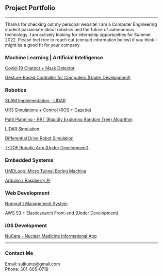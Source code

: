 ## Project Portfolio
---

Thanks for checking out my personal website! I am a Computer Engineering student passionate about robotics and the future of autonomous technology. I am actively looking for internship opportunities for Summer 2022. Please feel free to reach out (contact information below) if you think I might be a good fit for your company.

### Machine Learning | Artificial Intelligence
[Covid-19 Chatbot + Mask Detector](/project_pages/chatbot)

[Gesture-Based Controller for Computers (Under Development)](/project_pages/under_dev)

### Robotics

[SLAM Implementation - LIDAR](/project_pages/slam)

[UR3 Simulations + Control (ROS + Gazebo)](/project_pages/robo)

[Path Planning - RRT (Rapidly Exploring Random Tree) Algorithm](/project_pages/rrt)

[LIDAR Simulation](/project_pages/lidar)

[Differential Drive Robot Simulation](/project_pages/diffDrive)

[7-DOF Robotic Arm (Under Development)](/project_pages/under_dev)


### Embedded Systems
[UMDLoop: Micro Tunnel Boring Machine](/project_pages/loop)

[Arduino / Raspberry Pi](project_pages/arduino)

### Web Development
[Nonprofit Management System](/project_pages/rmra)

[AWS S3 + Elasticsearch Front-end (Under Development)](/project_pages/under_dev)

### iOS Development
[NuCare - Nuclear Medicine Informational App](/project_pages/nucare)

---

### Contact Me
Email: sulkunte@gmail.com
<br>
Phone: 301-605-0719

